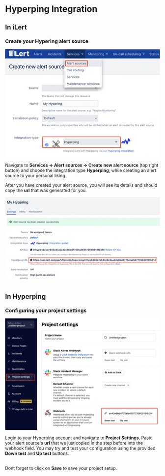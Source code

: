 # Hyperping Integration

## In iLert

### Create your Hypering alert source

![](<../.gitbook/assets/image (48).png>)

Navigate to **Services -> Alert sources -> Create new alert source** (top right button) and choose the integration type **Hyperping**, while creating an alert source to your personal liking.

After you have created your alert source, you will see its details and should copy the **url** that was generated for you.

![](<../.gitbook/assets/image (53) (1).png>)

## In Hyperping

### Configuring your project settings

![](<../.gitbook/assets/image (60).png>)

Login to your Hyperping account and navigate to **Project Settings**. Paste your alert source's **url** that we just copied in the step before into the webhook field. You may try and test your configuration using the provided **Down test** and **Up test** buttons.

\
Dont forget to click on **Save** to save your project setup.
